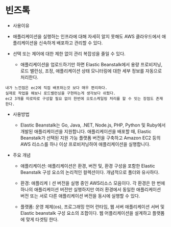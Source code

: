 # 빈즈톡

* 사용이유
 - 애플리케이션을 실행하는 인프라에 대해 자세히 알지 못해도 AWS 클라우드에서 애플리케이션을 신속하게 배포하고 관리할 수 있다.
 
 - 선택 또는 제어에 대한 제한 없이 관리 복잡성을 줄일 수 있다.
    - 애플리케이션을 업로드하기만 하면 Elastic Beanstalk에서 용량 프로비저닝, 로드 밸런싱, 조정, 애플리케이션 상태 모니터링에 대한 세부 정보를 자동으로 처리한다.

 
 ```
 내가 느낀점은 ec2에 직접 배포하는것 보다 매우 편리하다.
 실제로 작업을 해보니 로드밸런싱을 구현하는게 생각보다 쉬웠다.
 ec2 3개를 따로따로 구성할 필요 없이 한번에 오토스케일링 처리를 할 수 잇는 장점도 존재한다.
 ```

* 사용방법
    - Elastic Beanstalk는 Go, Java, .NET, Node.js, PHP, Python 및 Ruby에서 개발된 애플리케이션을 지원합니다. 애플리케이션을 배포할 때, Elastic Beanstalk가 선택된 지원 가능 플랫폼 버전을 구축하고 Amazon EC2 등의 AWS 리소스를 하나 이상 프로비저닝하여 애플리케이션을 실행합니다.

* 주요 개념
    - 애플리케이션: 애플리케이션은 환경, 버전 및, 환경 구성을 포함한 Elastic Beanstalk 구성 요소의 논리적인 컬렉션이다. 개념적으로 폴더와 유사하다.

    - 환경: 애플리케ㅣ션 버전을 실행 중인 AWS리소스 모음이다. 각 환경은 한 번에 하나의 애플리케이션 버전만 실행하지만 여러 환경에서 동일한 애플리케이션 버전 또는 서로 다른 애플리케이션 버전을 동시에 실행할 수 있다.

    - 플랫폼: 운영 체제(os), 프로그래밍 언어 런타임, 웹 서버 애플리케이션 서버 및 Elastic beanstalk 구성 요소의 조합이다. 웹 어플리케이션을 설계하고 플랫폼에 맞게 타겟팅 한다. 